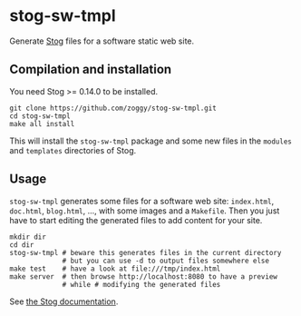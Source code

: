# stog-sw-tmpl

Generate [Stog](https://zoggy.github.io/stog/) files for a software static web site.

## Compilation and installation

You need Stog >= 0.14.0 to be installed.

````
git clone https://github.com/zoggy/stog-sw-tmpl.git
cd stog-sw-tmpl
make all install
````

This will install the `stog-sw-tmpl` package and some new files
in the `modules` and `templates` directories of Stog.

## Usage

`stog-sw-tmpl` generates some files for a software web site:
`index.html`, `doc.html`, `blog.html`, ..., with some images
and a `Makefile`. Then you just have to start editing the
generated files to add content for your site.

````
mkdir dir
cd dir
stog-sw-tmpl # beware this generates files in the current directory
             # but you can use -d to output files somewhere else
make test    # have a look at file:///tmp/index.html
make server  # then browse http://localhost:8080 to have a preview
             # while # modifying the generated files
````

See [the Stog documentation](https://zoggy.github.io/stog/doc.html).



